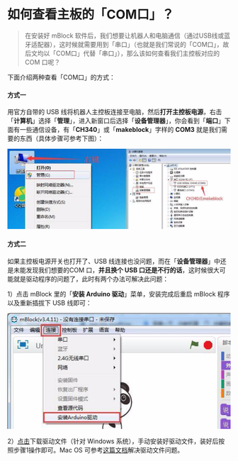 # 如何查看主板的「COM口」？

> 在安装好 mBlock 软件后，我们想要让机器人和电脑通信（通过USB线或蓝牙适配器），这时候就需要用到「串口」（也就是我们常说的「COM口」，故后文均以「COM口」代替「串口」），那么该如何查看我们主控板对应的 COM 口呢？

下面介绍两种查看「COM口」的方式：

#### 方式一

用官方自带的 USB 线将机器人主控板连接至电脑，然后**打开主控板电源**，右击「**计算机**」选择「**管理**」，进入新窗口后选择「**设备管理器**」，你会看到「**端口**」下面有一些通信设备，有「**CH340**」或「**makeblock**」字样的 **COM3** 就是我们需要的东西（具体步骤可参考下图）：

![](../.gitbook/assets/image%20%2813%29.png)

#### 方式二

如果主控板电源开关也打开了、USB 线连接也没问题，而在「**设备管理器**」中还是未能发现我们想要的COM 口，**并且换个 USB 口还是不行的话**，这时候很大可能就是驱动程序的问题了，此时有两个办法可解决此问题：

1）点击 mBlock 里的「**安装 Arduino 驱动**」菜单，安装完成后重启 mBlock 程序以及重新插拔下 USB 线即可：

![](../.gitbook/assets/image%20%2831%29.png)

2）[点击](http://bbs.makeblock.com/forum.php?mod=attachment&aid=MzkwMXxiMzQ5ZDQxMnwxNDczMDkxMzYyfDg1Njd8MTEwNA%3D%3D)下载驱动文件（针对 Windows 系统），手动安装好驱动文件，装好后按照步骤1操作即可。Mac OS 可参考[这篇文档](http://www.mblock.cc/zh-home/docs/zh-run-makeblock-ch340-ch341-on-mac-os-sierra/)解决驱动文件问题。

